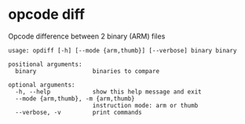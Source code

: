 # opcode diff
Opcode difference between 2 binary (ARM) files

```
usage: opdiff [-h] [--mode {arm,thumb}] [--verbose] binary binary

positional arguments:
  binary                binaries to compare

optional arguments:
  -h, --help            show this help message and exit
  --mode {arm,thumb}, -m {arm,thumb}
                        instruction mode: arm or thumb
  --verbose, -v         print commands
```